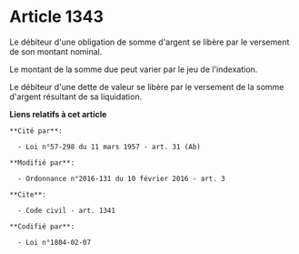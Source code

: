 # Article 1343

Le débiteur d'une obligation de somme d'argent se libère par le versement de son montant nominal. 

Le montant de la somme due peut varier par le jeu de l'indexation. 

Le débiteur d'une dette de valeur se libère par le versement de la somme d'argent résultant de sa liquidation.

**Liens relatifs à cet article**

	**Cité par**:

	  - Loi n°57-298 du 11 mars 1957 - art. 31 (Ab)

	**Modifié par**:

	  - Ordonnance n°2016-131 du 10 février 2016 - art. 3

	**Cite**:

	  - Code civil - art. 1341

	**Codifié par**:

	  - Loi n°1804-02-07
